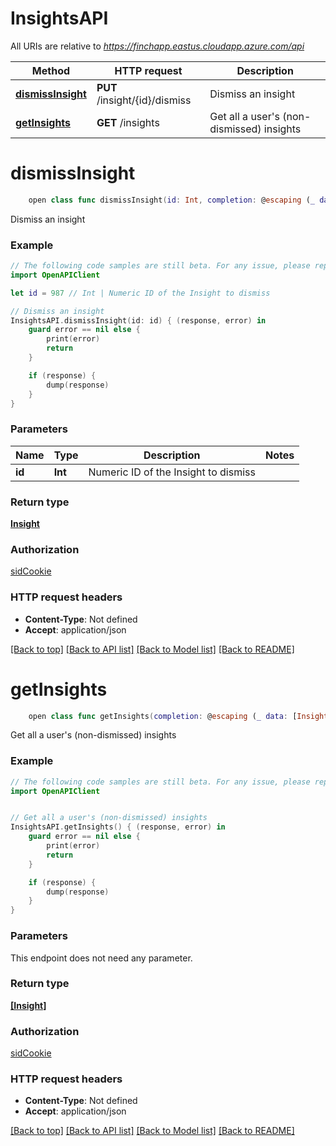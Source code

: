 # InsightsAPI

All URIs are relative to *https://finchapp.eastus.cloudapp.azure.com/api*

Method | HTTP request | Description
------------- | ------------- | -------------
[**dismissInsight**](InsightsAPI.md#dismissinsight) | **PUT** /insight/{id}/dismiss | Dismiss an insight
[**getInsights**](InsightsAPI.md#getinsights) | **GET** /insights | Get all a user&#39;s (non-dismissed) insights


# **dismissInsight**
```swift
    open class func dismissInsight(id: Int, completion: @escaping (_ data: Insight?, _ error: Error?) -> Void)
```

Dismiss an insight

### Example 
```swift
// The following code samples are still beta. For any issue, please report via http://github.com/OpenAPITools/openapi-generator/issues/new
import OpenAPIClient

let id = 987 // Int | Numeric ID of the Insight to dismiss

// Dismiss an insight
InsightsAPI.dismissInsight(id: id) { (response, error) in
    guard error == nil else {
        print(error)
        return
    }

    if (response) {
        dump(response)
    }
}
```

### Parameters

Name | Type | Description  | Notes
------------- | ------------- | ------------- | -------------
 **id** | **Int** | Numeric ID of the Insight to dismiss | 

### Return type

[**Insight**](Insight.md)

### Authorization

[sidCookie](../README.md#sidCookie)

### HTTP request headers

 - **Content-Type**: Not defined
 - **Accept**: application/json

[[Back to top]](#) [[Back to API list]](../README.md#documentation-for-api-endpoints) [[Back to Model list]](../README.md#documentation-for-models) [[Back to README]](../README.md)

# **getInsights**
```swift
    open class func getInsights(completion: @escaping (_ data: [Insight]?, _ error: Error?) -> Void)
```

Get all a user's (non-dismissed) insights

### Example 
```swift
// The following code samples are still beta. For any issue, please report via http://github.com/OpenAPITools/openapi-generator/issues/new
import OpenAPIClient


// Get all a user's (non-dismissed) insights
InsightsAPI.getInsights() { (response, error) in
    guard error == nil else {
        print(error)
        return
    }

    if (response) {
        dump(response)
    }
}
```

### Parameters
This endpoint does not need any parameter.

### Return type

[**[Insight]**](Insight.md)

### Authorization

[sidCookie](../README.md#sidCookie)

### HTTP request headers

 - **Content-Type**: Not defined
 - **Accept**: application/json

[[Back to top]](#) [[Back to API list]](../README.md#documentation-for-api-endpoints) [[Back to Model list]](../README.md#documentation-for-models) [[Back to README]](../README.md)

